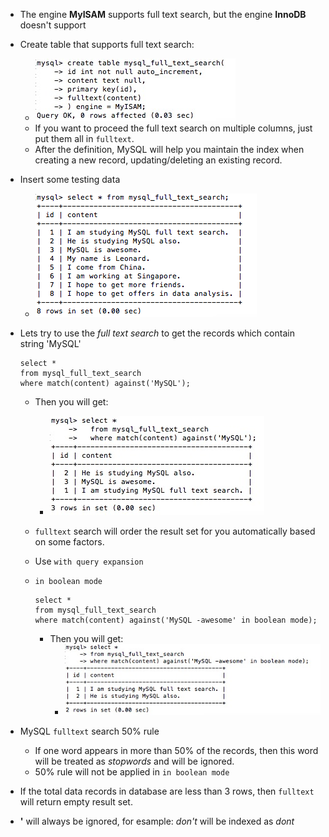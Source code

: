 - The engine **MyISAM** supports full text search, but the engine **InnoDB** doesn't support

- Create table that supports full text search:
  - <img src="images/full_text_search_0.png"/>
  - If you want to proceed the full text search on multiple columns, just put them all in `fulltext`.
  - After the definition, MySQL will help you maintain the index when creating a new record, updating/deleting an existing record.

- Insert some testing data
  - <img src="images/full_text_search_1.png"/>

- Lets try to use the _full text search_ to get the records which contain string 'MySQL'

  ```
  select *
  from mysql_full_text_search
  where match(content) against('MySQL');
  ```
  - Then you will get:
    - <img src="images/full_text_search_2.png"/>

  - `fulltext` search will order the result set for you automatically based on some factors.

  - Use `with query expansion`

  - `in boolean mode`

    ```
    select * 
    from mysql_full_text_search
    where match(content) against('MySQL -awesome' in boolean mode);
    ```
    - Then you will get:
      - <img src="images/full_text_search_3.png"/>

- MySQL `fulltext` search 50% rule
  - If one word appears in more than 50% of the records, then this word will be treated as _stopwords_ and will be ignored.
  - 50% rule will not be applied in `in boolean mode`

- If the total data records in database are less than 3 rows, then `fulltext` will return empty result set.

- **'** will always be ignored, for esample: _don't_ will be indexed as _dont_



